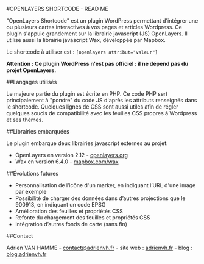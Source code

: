 #OPENLAYERS SHORTCODE - READ ME

"OpenLayers Shortcode" est un plugin WordPress permettant d'intégrer une ou plusieurs cartes interactives à vos pages et articles Wordpress. Ce plugin s'appuie grandement sur la librairie javascript (JS) OpenLayers. Il utilise aussi la librairie javascript Wax, développée par Mapbox.

Le shortcode à utiliser est : `[openlayers attribut="valeur"]`

**Attention : Ce plugin WordPress n'est pas officiel : il ne dépend pas du projet OpenLayers.**

##Langages utilisés

Le majeure partie du plugin est écrite en PHP. Ce code PHP sert principalement à "pondre" du code JS d'après les attributs renseignés dans le shortcode. Quelques lignes de CSS sont aussi utiles afin de régler quelques soucis de compatibilité avec les feuilles CSS propres à Wordpress et ses thèmes.

##Librairies embarquées

Le plugin embarque deux librairies javascript externes au projet:

- OpenLayers en version 2.12 - [openlayers.org](http://openlayers.org/)
- Wax en version 6.4.0 - [mapbox.com/wax](http://mapbox.com/wax/)

##Évolutions futures

- Personnalisation de l’icône d'un marker, en indiquant l’URL d'une image par exemple
- Possibilité de charger des données dans d’autres projections que le 900913, en indiquant un code EPSG
- Amélioration des feuilles et propriétés CSS
- Refonte du chargement des feuilles et propriétés CSS
- Intégration d’autres fonds de carte (sans fin)

##Contact

Adrien VAN HAMME - contact@adrienvh.fr - site web : [adrienvh.fr](http://adrienvh.fr/) - blog : [blog.adrienvh.fr](http://blog.adrienvh.fr/)